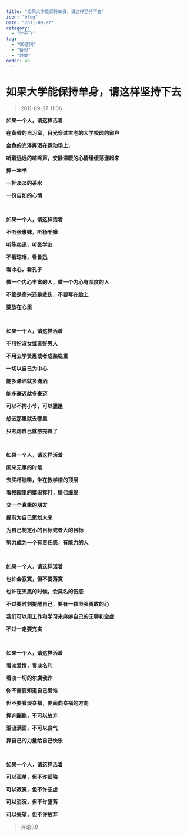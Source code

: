 ```yaml
---
title: "如果大学能保持单身，请这样坚持下去"
icon: "blog"
date: "2011-09-27"
category:
  - "叶子飞"
tag:
  - "QQ空间"
  - "备份"
  - "转载"
order: 40
---
```

# 如果大学能保持单身，请这样坚持下去
> 2011-09-27 11:06


**如果一个人，请这样活着**

**在黄昏的自习室，目光穿过古老的大学校园的窗户**

**金色的光泽挥洒在运动场上，**

**听着远远的喧哗声，安静温暖的心情缓缓荡漾起来**

**捧一本书**

**一杯淡淡的茶水**

**一份自如的心情**

 

**如果一个人，请这样活着**

**不听张惠妹，听杨千嬅**

**听陈奕迅，听张学友**

**不看琼瑶，看鲁迅**

**看冰心，看孔子**

**做一个内心丰富的人，做一个内心有深度的人**

**不管是高兴还是悲伤，不要写在脸上**

**要放在心里**

 

**如果一个人，请这样活着**

**不用扮淑女或者好男人**

**不用去学贤惠或者成熟稳重**

**一切以自己为中心**

**能多潇洒就多潇洒**

**能多豪迈就多豪迈**

**可以不拘小节，可以邋遢**

**想去那里就去哪里**

**只考虑自己就够完善了**

 

**如果一个人，请这样活着**

**闲来无事的时候**

**去买杯咖啡，坐在教学楼的顶层**

**看校园里的嬉闹挥打，情侣缠绵**

**交一个真挚的朋友**

**提前为自己策划未来**

**为自己制定小的目标或者大的目标**

**努力成为一个有责任感，有能力的人**

 

**如果一个人，请这样活着**

**也许会寂寞，但不要落寞**

**也许在天黑的时候，会莫名的伤感**

**不过要时刻提醒自己，要有一颗坚强勇敢的心**

**我们可以用工作和学习来麻痹自己的无聊和空虚**

**不过一定要充实**

 

**如果一个人，请这样活着**

**看淡爱情，看淡名利**

**看淡一切的尔虞我诈**

**你不需要知道自己爱谁**

**但不要看淡幸福，要面向幸福的方向**

**挥奔蹦跑，不可以放弃**

**泪流满面，不可以丧气**

**靠自己的力量给自己快乐**

 

**如果一个人，请这样活着**

**可以孤单，但不许孤独**

**可以寂寞，但不许空虚**

**可以消沉，但不许堕落**

**可以失望，但不许放弃**
> 评论(0)

